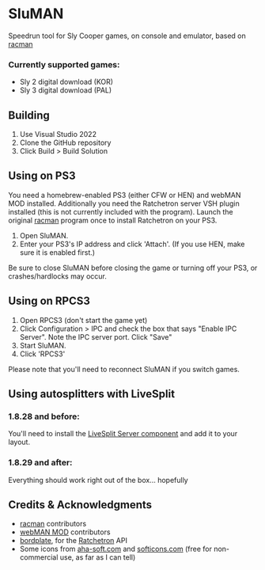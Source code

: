 # SluMAN
Speedrun tool for Sly Cooper games, on console and emulator, based on [racman](https://github.com/MichaelRelaxen/racman)

### Currently supported games:
- Sly 2 digital download (KOR)
- Sly 3 digital download (PAL)

## Building
1. Use Visual Studio 2022
2. Clone the GitHub repository
3. Click Build > Build Solution

## Using on PS3
You need a homebrew-enabled PS3 (either CFW or HEN) and webMAN MOD installed. Additionally you need the Ratchetron server VSH plugin installed (this is not currently included with the program). Launch the original [racman](https://github.com/MichaelRelaxen/racman) program once to install Ratchetron on your PS3.
1. Open SluMAN.
2. Enter your PS3's IP address and click 'Attach'. (If you use HEN, make sure it is enabled first.)

Be sure to close SluMAN before closing the game or turning off your PS3, or crashes/hardlocks may occur.

## Using on RPCS3
1. Open RPCS3 (don't start the game yet)
2. Click Configuration > IPC and check the box that says "Enable IPC Server". Note the IPC server port. Click "Save"
3. Start SluMAN.
4. Click 'RPCS3'

Please note that you'll need to reconnect SluMAN if you switch games.

## Using autosplitters with LiveSplit

### 1.8.28 and before:
You'll need to install the [LiveSplit Server component](https://github.com/LiveSplit/LiveSplit.Server/releases) and add it to your layout.

### 1.8.29 and after:
Everything should work right out of the box... hopefully

## Credits & Acknowledgments
- [racman](https://github.com/MichaelRelaxen/racman) contributors
- [webMAN MOD](https://github.com/aldostools/webMAN-MOD) contributors
- [bordplate](https://github.com/bordplate), for the [Ratchetron](https://github.com/bordplate/Ratchetron) API
- Some icons from [aha-soft.com](http://www.small-icons.com/packs/16x16-free-application-icons.htm) and [softicons.com](https://www.softicons.com/system-icons/refresh-cl-icons-by-tpdk/game-controllers-icon) (free for non-commercial use, as far as I can tell) 
